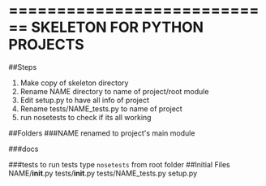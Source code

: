 ============================
SKELETON FOR PYTHON PROJECTS
============================

##Steps
1. Make copy of skeleton directory
2. Rename NAME directory to name of project/root module
3. Edit setup.py to have all info of project
4. Rename tests/NAME_tests.py to name of project
5. run nosetests to check if its all working

##Folders
###NAME
renamed to project's main module 

###docs

###tests
to run tests type ```nosetests``` from root folder
##Initial Files
NAME/__init__.py
tests/__init__.py
tests/NAME_tests.py
setup.py
